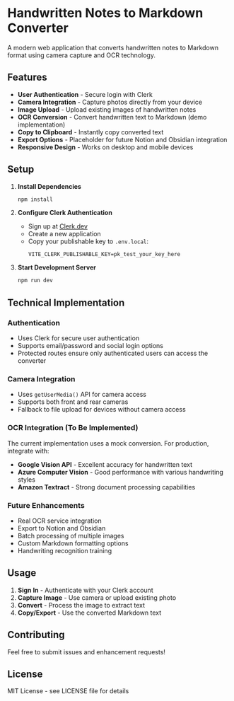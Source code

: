 # Handwritten Notes to Markdown Converter

A modern web application that converts handwritten notes to Markdown format using camera capture and OCR technology.

## Features

- **User Authentication** - Secure login with Clerk
- **Camera Integration** - Capture photos directly from your device
- **Image Upload** - Upload existing images of handwritten notes
- **OCR Conversion** - Convert handwritten text to Markdown (demo implementation)
- **Copy to Clipboard** - Instantly copy converted text
- **Export Options** - Placeholder for future Notion and Obsidian integration
- **Responsive Design** - Works on desktop and mobile devices

## Setup










1. **Install Dependencies**



   ```bash
   npm install
   ```

2. **Configure Clerk Authentication**
   - Sign up at [Clerk.dev](https://clerk.dev)
   - Create a new application
   - Copy your publishable key to `.env.local`:
     ```
     VITE_CLERK_PUBLISHABLE_KEY=pk_test_your_key_here
     ```

3. **Start Development Server**
   ```bash
   npm run dev
   ```

## Technical Implementation

### Authentication
- Uses Clerk for secure user authentication
- Supports email/password and social login options
- Protected routes ensure only authenticated users can access the converter

### Camera Integration
- Uses `getUserMedia()` API for camera access
- Supports both front and rear cameras
- Fallback to file upload for devices without camera access

### OCR Integration (To Be Implemented)
The current implementation uses a mock conversion. For production, integrate with:
- **Google Vision API** - Excellent accuracy for handwritten text
- **Azure Computer Vision** - Good performance with various handwriting styles
- **Amazon Textract** - Strong document processing capabilities

### Future Enhancements
- Real OCR service integration
- Export to Notion and Obsidian
- Batch processing of multiple images
- Custom Markdown formatting options
- Handwriting recognition training

## Usage

1. **Sign In** - Authenticate with your Clerk account
2. **Capture Image** - Use camera or upload existing photo
3. **Convert** - Process the image to extract text
4. **Copy/Export** - Use the converted Markdown text

## Contributing

Feel free to submit issues and enhancement requests!

## License

MIT License - see LICENSE file for details

